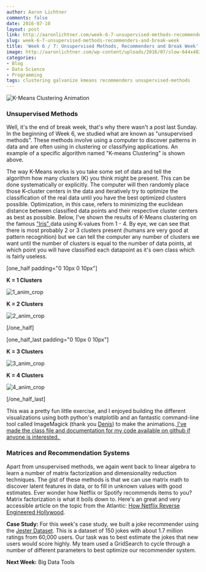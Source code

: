 ```yaml
---
author: Aaron Lichtner
comments: false
date: 2016-07-10 
layout: post
link: http://aaronlichtner.com/week-6-7-unsupervised-methods-recommenders-and-break-week/
slug: week-6-7-unsupervised-methods-recommenders-and-break-week
title: 'Week 6 / 7: Unsupervised Methods, Recommenders and Break Week'
image: http://aaronlichtner.com/wp-content/uploads/2016/07/slow-644x483.gif
categories:
- Blog
- Data Science
- Programming
tags: clustering galvanize kmeans recommenders unsupervised-methods
---
```


![K-Means Clustering Animation](http://aaronlichtner.com/wp-content/uploads/2016/07/slow-644x483.gif)



### Unsupervised Methods



Well, it's the end of break week, that's why there wasn't a post last Sunday. In the beginning of Week 6, we studied what are known as "unsupervised methods". These methods involve using a computer to discover patterns in data and are often using in clustering or classifying applications. An example of a specific algorithm named "K-means Clustering" is shown above.

The way K-Means works is you take some set of data and tell the algorithm how many clusters (K) you think might be present. This can be done systematically or explicitly. The computer will then randomly place those K-cluster centers in the data and iteratively try to optimize the classification of the real data until you have the best optimized clusters possible. Optimization, in this case, refers to minimizing the euclidean distance between classified data points and their respective cluster centers as best as possible. Below, I've shown the results of K-Means clustering on the famous ["Iris" ](https://archive.ics.uci.edu/ml/datasets/Iris)data using K-values from 1 - 4. By eye, we can see that there is most probably 2 or 3 clusters present (humans are very good at pattern recognition) but we can tell the computer any number of clusters we want until the number of clusters is equal to the number of data points, at which point you will have classified each datapoint as it's own class which is fairly useless.



[one_half padding="0 10px 0 10px"]


**K = 1 Clusters**


![1_anim_crop](http://aaronlichtner.com/wp-content/uploads/2016/07/1_anim_crop-300x229.gif)


**K = 2 Clusters**


![2_anim_crop](http://aaronlichtner.com/wp-content/uploads/2016/07/2_anim_crop-300x229.gif)





[/one_half]

[one_half_last padding="0 10px 0 10px"]


**K = 3 Clusters**


![3_anim_crop](http://aaronlichtner.com/wp-content/uploads/2016/07/3_anim_crop-300x229.gif)


**K = 4 Clusters**


![4_anim_crop](http://aaronlichtner.com/wp-content/uploads/2016/07/4_anim_crop-300x229.gif)

[/one_half_last]

This was a pretty fun little exercise, and I enjoyed building the different visualizations using both python's matplotlib and an fantastic command-line tool called ImageMagick (thank you [Denis](https://github.com/denrou)) to make the animations.[ I've made the class file and documentation for my code available on github if anyone is interested. ](https://github.com/alichtner/kmeans-clustering)



### Matrices and Recommendation Systems



Apart from unsupervised methods, we again went back to linear algebra to learn a number of matrix factorization and dimensionality reduction techniques. The gist of these methods is that we can use matrix math to discover latent features in data, or to fill in unknown values with good estimates. Ever wonder how Netflix or Spotify recommends items to you? Matrix factorization is what it boils down to. Here's an great and very accessible article on the topic from the Atlantic: [How Netflix Reverse Engineered Hollywood](http://www.theatlantic.com/technology/archive/2014/01/how-netflix-reverse-engineered-hollywood/282679/).

**Case Study:** For this week's case study, we built a joke recommender using the [Jester Dataset](http://eigentaste.berkeley.edu/dataset/). This is a dataset of 150 jokes with about 1.7 million ratings from 60,000 users. Our task was to best estimate the jokes that new users would score highly. My team used a GridSearch to cycle through a number of different parameters to best optimize our recommender system.

**Next Week:** Big Data Tools
